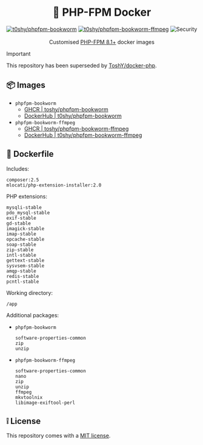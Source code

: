 <h1 align="center">🐋 PHP-FPM Docker</h1>

<div align="center">
    <a href="https://hub.docker.com/r/t0shy/phpfpm-bookworm"><img src="https://img.shields.io/badge/Docker%20Hub-t0shy%2Fphpfpm--bookworm-blue" alt="t0shy/phpfpm-bookworm" /></a>
    <a href="https://hub.docker.com/r/t0shy/phpfpm-bookworm-ffmpeg"><img src="https://img.shields.io/badge/Docker%20Hub-t0shy%2Fphpfpm--bookworm--ffmpeg-blue" alt="t0shy/phpfpm-bookworm-ffmpeg" /></a>
    <img src="https://img.shields.io/github/actions/workflow/status/toshy/phpfpm-docker/security.yml?branch=main&label=Security" alt="Security">
    <br /><br />
    Customised <a href="https://hub.docker.com/_/php">PHP-FPM 8.1+</a> docker images
</div>

> [!IMPORTANT]  
> This repository has been superseded by [ToshY/docker-php](https://github.com/ToshY/docker-php).

## 📦 Images

- `phpfpm-bookworm`
  - [GHCR | toshy/phpfpm-bookworm](https://github.com/ToshY/phpfpm-docker/pkgs/container/phpfpm-bookworm)
  - [DockerHub | t0shy/phpfpm-bookworm](https://hub.docker.com/r/t0shy/phpfpm-bookworm)
- `phpfpm-bookworm-ffmpeg`
  - [GHCR | toshy/phpfpm-bookworm-ffmpeg](https://github.com/ToshY/phpfpm-docker/pkgs/container/phpfpm-bookworm-ffmpeg)
  - [DockerHub | t0shy/phpfpm-bookworm-ffmpeg](https://hub.docker.com/r/t0shy/phpfpm-bookworm-ffmpeg)

## 🐳 Dockerfile

Includes:

```text
composer:2.5
mlocati/php-extension-installer:2.0
```

PHP extensions:

```text
mysqli-stable
pdo_mysql-stable
exif-stable
gd-stable
imagick-stable
imap-stable
opcache-stable
soap-stable
zip-stable
intl-stable
gettext-stable
sysvsem-stable
amqp-stable
redis-stable
pcntl-stable
```

Working directory:

```text
/app
```

Additional packages:

- `phpfpm-bookworm`
  ```text
  software-properties-common
  zip
  unzip
  ```
- `phpfpm-bookworm-ffmpeg`
  ```text
  software-properties-common
  nano
  zip
  unzip
  ffmpeg
  mkvtoolnix
  libimage-exiftool-perl
  ```

## ❕ License

This repository comes with a [MIT license](./LICENSE).

